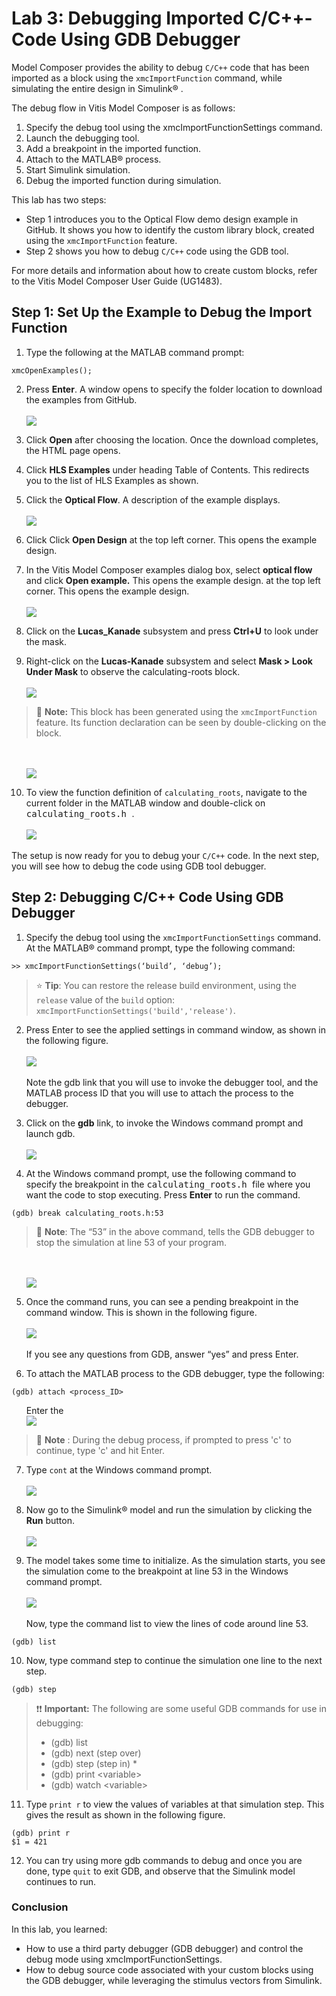 # Lab 3: Debugging Imported C/C++-Code Using GDB Debugger

Model Composer provides the ability to debug `C/C++` code that has been 
imported as a block using the `xmcImportFunction` command, 
while simulating the entire design in Simulink® .

The debug flow in Vitis Model Composer is as follows:
1. Specify the debug tool using the xmcImportFunctionSettings command.
2. Launch the debugging tool.
3. Add a breakpoint in the imported function.
4. Attach to the MATLAB® process.
5. Start Simulink simulation.
6. Debug the imported function during simulation.

This lab has two steps:
 * Step 1 introduces you to the Optical Flow demo design example in GitHub. It shows you how to identify the custom library block, created using the `xmcImportFunction` feature.
 * Step 2 shows you how to debug `C/C++` code using the GDB tool.

For more details and information about how to create custom blocks, refer to the Vitis Model Composer User Guide (UG1483).

## Step 1: Set Up the Example to Debug the Import Function

1. Type the following at the MATLAB command prompt:
``` 
xmcOpenExamples();
```

2. Press **Enter**. A window opens to specify the folder location to download the examples from GitHub.
<br><br><img src="Images/Step1/Step2.png">

3. Click **Open** after choosing the location. Once the download completes, the HTML page opens.

4. Click **HLS Examples** under heading Table of Contents. This redirects you to the list of HLS Examples as shown. 

5. Click the **Optical Flow**. A description of the example displays.
<br><br><img src="Images/Step1/Step5.png">

6. Click Click **Open Design** at the top left corner. This opens the example design.


7. In the Vitis Model Composer examples dialog box, select **optical flow** and click **Open example.** This opens the example design. at the top left corner. This opens the example design.
<br><br><img src="Images/Step1/Step7.png">

8. Click on the **Lucas_Kanade** subsystem and press **Ctrl+U** to look under the mask.

9. Right-click on the **Lucas-Kanade** subsystem and select **Mask > Look Under Mask** to observe the calculating-roots block.
<br><br><img src="Images/Step1/Step9-1.png">

> 📝 **Note:** This block has been generated using the `xmcImportFunction` feature. Its function declaration can be seen by double-clicking on the block.

<ul><br><br><img src="Images/Step1/Step9-2.png"></ul>

10. To view the function definition of `calculating_roots`, navigate to the current folder in the MATLAB window and double-click on <samp> calculating_roots.h </samp>.
<br><br><img src="Images/Step1/Step10.png">

The setup is now ready for you to debug your `C/C++` code. In the next step, you will see how to debug the code using GDB tool debugger.

## Step 2: Debugging C/C++ Code Using GDB Debugger
 
1. Specify the debug tool using the `xmcImportFunctionSettings` command. At the MATLAB® command prompt, type the following command:
```
>> xmcImportFunctionSettings(‘build’, ‘debug’);
```
> ⭐ **Tip**: You can restore the release build environment, using the `release` value of the `build` option: `xmcImportFunctionSettings('build','release')`.

2. Press Enter to see the applied settings in command window, as shown in the following figure.
<br><br><img src="Images/Step2/Step2.png">
<br><br> Note the gdb link that you will use to invoke the debugger tool, and the MATLAB process ID that you will use to attach the process to the debugger.

3. Click on the **gdb** link, to invoke the Windows command prompt and launch gdb.
<br><br><img src="Images/Step2/Step3.png">

 4. At the Windows command prompt, use the following command to specify the breakpoint in the <samp> calculating_roots.h </samp> file where you want the code to stop executing. Press **Enter** to run the command.
```
(gdb) break calculating_roots.h:53 

```
> 📝 **Note**: The “53” in the above command, tells the GDB debugger to stop the simulation at line 53 of your program.

<ul><br><br><img src="Images/Step2/Step4.png"></ul>

5. Once the command runs, you can see a pending breakpoint in the command window. This is shown in the following figure.
<br><br><img src="Images/Step2/Step5.png">
<br><br>If you see any questions from GDB, answer “yes” and press Enter.

6. To attach the MATLAB process to the GDB debugger, type the following:
```
(gdb) attach <process_ID> 
```
<ul> Enter the <process ID you saw in step 2. For example “15972”. As soon as the MATLAB process is attached, the MATLAB application gets frozen and becomes unresponsive. 
<br><br><img src="Images/Step2/Step6.png"> </ul>
 
> 📝 **Note** : During the debug process, if prompted to press 'c' to continue, type 'c' and hit Enter.

7. Type `cont` at the Windows command prompt.
<br><br><img src="Images/Step2/Step7.png">

8. Now go to the Simulink® model and run the simulation by clicking the **Run** button.
<br><br><img src="Images/Step2/Step8.png">

9. The model takes some time to initialize. As the simulation starts, you see the simulation come to the breakpoint at line 53 in the Windows command prompt.
<br><br><img src="Images/Step2/Step9.png">
<br><br>Now, type the command list to view the lines of code around line 53.
```
(gdb) list
```

10. Now, type command step to continue the simulation one line to the next step.
```
(gdb) step
```

> ❗❗ **Important:** The following are some useful GDB commands for use in debugging:
> * (gdb) list
> * (gdb) next (step over)
> * (gdb) step (step in) * 
> * (gdb) print \<variable>
> * (gdb) watch \<variable>

11. Type `print r` to view the values of variables at that simulation step. This gives the result as shown in the following figure.
```
(gdb) print r
$1 = 421
```

12. You can try using more gdb commands to debug and once you are done, type `quit` to exit GDB, and observe that the Simulink model continues to run.

### Conclusion
In this lab, you learned:
 * How to use a third party debugger (GDB debugger) and control the debug mode using xmcImportFunctionSettings.
 * How to debug source code associated with your custom blocks using the GDB debugger, while leveraging the stimulus vectors from Simulink.









